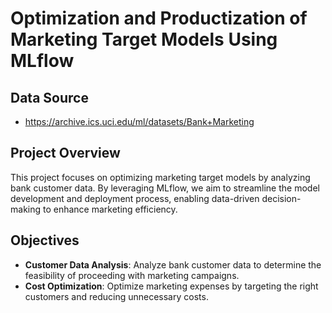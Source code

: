 # Optimization and Productization of Marketing Target Models Using MLflow

## Data Source
- https://archive.ics.uci.edu/ml/datasets/Bank+Marketing

## Project Overview

This project focuses on optimizing marketing target models by analyzing bank customer data. By leveraging MLflow, we aim to streamline the model development and deployment process, enabling data-driven decision-making to enhance marketing efficiency.

## Objectives

- **Customer Data Analysis**: Analyze bank customer data to determine the feasibility of proceeding with marketing campaigns.
- **Cost Optimization**: Optimize marketing expenses by targeting the right customers and reducing unnecessary costs.
